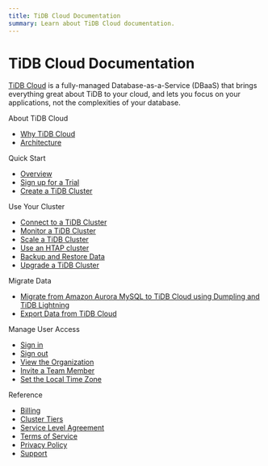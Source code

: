 ```yaml
---
title: TiDB Cloud Documentation
summary: Learn about TiDB Cloud documentation.
---
```


<!-- markdownlint-disable MD046 -->

# TiDB Cloud Documentation

[TiDB Cloud](https://pingcap.com/products/tidbcloud) is a fully-managed Database-as-a-Service (DBaaS) that brings everything great about TiDB to your cloud, and lets you focus on your applications, not the complexities of your database.

<NavColumns>
<NavColumn>
<ColumnTitle>About TiDB Cloud</ColumnTitle>

- [Why TiDB Cloud](tidb-cloud-intro.md)
- [Architecture](tidb-cloud-intro.md#architecture)

</NavColumn>

<NavColumn>
<ColumnTitle>Quick Start</ColumnTitle>

- [Overview](tidb-cloud-quickstart.md#overview)
- [Sign up for a Trial](tidb-cloud-quickstart.md#sign-up-for-a-trial)
- [Create a TiDB Cluster](create-tidb-cluster.md)

</NavColumn>

<NavColumn>
<ColumnTitle>Use Your Cluster</ColumnTitle>

- [Connect to a TiDB Cluster](connect-to-tidb-cluster.md)
- [Monitor a TiDB Cluster](monitor-tidb-cluster.md)
- [Scale a TiDB Cluster](scale-tidb-cluter.md)
- [Use an HTAP cluster](use-htap-cluster.md)
- [Backup and Restore Data](backup-and-restore.md)
- [Upgrade a TiDB Cluster](upgrade-tidb-cluster.md)

</NavColumn>

<NavColumn>
<ColumnTitle>Migrate Data</ColumnTitle>

- [Migrate from Amazon Aurora MySQL to TiDB Cloud using Dumpling and TiDB Lightning](migrate-from-aurora-full-backup.md)
- [Export Data from TiDB Cloud](export-data-from-tidb-cloud.md)

</NavColumn>

<NavColumn>
<ColumnTitle>Manage User Access</ColumnTitle>

- [Sign in](manage-user-access.md#sign-in)
- [Sign out](manage-user-access.md#sign-out)
- [View the Organization](manage-user-access.md#view-the-organization)
- [Invite a Team Member](manage-user-access.md#invite-a-team-member)
- [Set the Local Time Zone](manage-user-access.md#set-the-local-time-zone)

</NavColumn>

<NavColumn>
<ColumnTitle>Reference</ColumnTitle>

- [Billing](tidb-cloud-billing.md)
- [Cluster Tiers](select-cluster-tier.md)
- [Service Level Agreement](service-level-agreement.md)
- [Terms of Service](terms-of-service.md)
- [Privacy Policy](privacy-policy.md)
- [Support](tidb-cloud-support.md)

</NavColumn>

</NavColumns>
